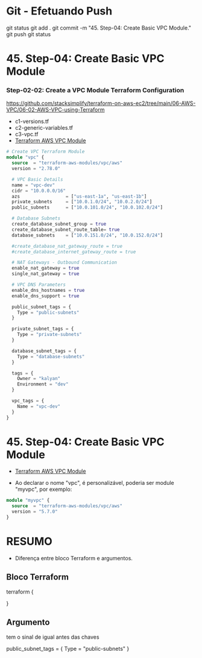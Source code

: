 
# ############################################################################
# ############################################################################
# ############################################################################
# Git - Efetuando Push

git status
git add .
git commit -m "45. Step-04: Create Basic VPC Module."
git push
git status


# ############################################################################
# ############################################################################
# ############################################################################
# 45. Step-04: Create Basic VPC Module

### Step-02-02: Create a VPC Module Terraform Configuration 

<https://github.com/stacksimplify/terraform-on-aws-ec2/tree/main/06-AWS-VPC/06-02-AWS-VPC-using-Terraform>

- c1-versions.tf
- c2-generic-variables.tf
- c3-vpc.tf
- [Terraform AWS VPC Module](https://registry.terraform.io/modules/terraform-aws-modules/vpc/aws/latest)

```tf
# Create VPC Terraform Module
module "vpc" {
  source  = "terraform-aws-modules/vpc/aws"
  version = "2.78.0"

  # VPC Basic Details
  name = "vpc-dev"
  cidr = "10.0.0.0/16"   
  azs                 = ["us-east-1a", "us-east-1b"]
  private_subnets     = ["10.0.1.0/24", "10.0.2.0/24"]
  public_subnets      = ["10.0.101.0/24", "10.0.102.0/24"]

  # Database Subnets
  create_database_subnet_group = true
  create_database_subnet_route_table= true
  database_subnets    = ["10.0.151.0/24", "10.0.152.0/24"]

  #create_database_nat_gateway_route = true
  #create_database_internet_gateway_route = true

  # NAT Gateways - Outbound Communication
  enable_nat_gateway = true
  single_nat_gateway = true

  # VPC DNS Parameters
  enable_dns_hostnames = true
  enable_dns_support = true

  public_subnet_tags = {
    Type = "public-subnets"
  }

  private_subnet_tags = {
    Type = "private-subnets"
  }

  database_subnet_tags = {
    Type = "database-subnets"
  }

  tags = {
    Owner = "kalyan"
    Environment = "dev"
  }

  vpc_tags = {
    Name = "vpc-dev"
  }
}
```







# ############################################################################
# ############################################################################
# ############################################################################
# 45. Step-04: Create Basic VPC Module


- [Terraform AWS VPC Module](https://registry.terraform.io/modules/terraform-aws-modules/vpc/aws/latest)


- Ao declarar o nome "vpc", é personalizável, poderia ser module "myvpc", por exemplo:

~~~~tf
module "myvpc" {
  source  = "terraform-aws-modules/vpc/aws"
  version = "5.7.0"
}
~~~~






# ############################################################################
# ############################################################################
# ############################################################################
# RESUMO

- Diferença entre bloco Terraform e argumentos.

## Bloco Terraform

terraform {

}

## Argumento

tem o sinal de igual antes das chaves

  public_subnet_tags = {
    Type = "public-subnets"
  }
